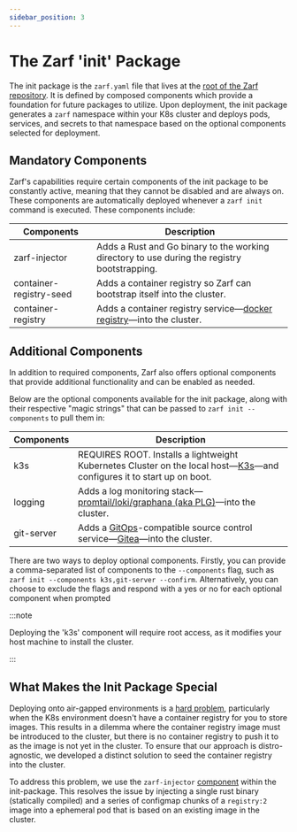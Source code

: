 ```yaml
---
sidebar_position: 3
---
```


# The Zarf 'init' Package

The init package is the `zarf.yaml` file that lives at the [root of the Zarf repository](https://github.com/defenseunicorns/zarf/blob/main/zarf.yaml).
It is defined by composed components which provide a foundation for future packages to utilize. Upon deployment, the init package generates a `zarf` namespace within your K8s cluster and deploys pods, services, and secrets to that namespace based on the optional components selected for deployment.

## Mandatory Components

Zarf's capabilities require certain components of the init package to be constantly active, meaning that they cannot be disabled and are always on. These components are automatically deployed whenever a `zarf init` command is executed. These components include:

| Components              | Description                                                                                                          |
| ----------------------- | -------------------------------------------------------------------------------------------------------------------- |
| zarf-injector           | Adds a Rust and Go binary to the working directory to use during the registry bootstrapping.
| container-registry-seed | Adds a container registry so Zarf can bootstrap itself into the cluster.                                             |
| container-registry      | Adds a container registry service&mdash;[docker registry](https://docs.docker.com/registry/)&mdash;into the cluster. |

## Additional Components

In addition to required components, Zarf also offers optional components that provide additional functionality and can be enabled as needed. 

Below are the optional components available for the init package, along with their respective "magic strings" that can be passed to `zarf init --components` to pull them in:

| Components   | Description                                                                                                                                                       |
| ------------ | ----------------------------------------------------------------------------------------------------------------------------------------------------------------- |
| k3s          | REQUIRES ROOT. Installs a lightweight Kubernetes Cluster on the local host&mdash;[K3s](https://k3s.io/)&mdash;and configures it to start up on boot.                             |
| logging      | Adds a log monitoring stack&mdash;[promtail/loki/graphana (aka PLG)](https://github.com/grafana/loki)&mdash;into the cluster.                              |
| git-server   | Adds a [GitOps](https://www.cloudbees.com/gitops/what-is-gitops)-compatible source control service&mdash;[Gitea](https://gitea.io/en-us/)&mdash;into the cluster. |

There are two ways to deploy optional components. Firstly, you can provide a comma-separated list of components to the `--components` flag, such as `zarf init --components k3s,git-server --confirm`. Alternatively, you can choose to exclude the flags and respond with a yes or no for each optional component when prompted

:::note

Deploying the 'k3s' component will require root access, as it modifies your host machine to install the cluster.
 
:::

## What Makes the Init Package Special

Deploying onto air-gapped environments is a [hard problem](../../1-understand-the-basics.md#what-is-the-air-gap), particularly when the K8s environment doesn't have a container registry for you to store images. This results in a dilemma where the container registry image must be introduced to the cluster, but there is no container registry to push it to as the image is not yet in the cluster. To ensure that our approach is distro-agnostic, we developed a distinct solution to seed the container registry into the cluster.

To address this problem, we use the `zarf-injector` [component](https://github.com/defenseunicorns/zarf/blob/main/packages/zarf-injector/zarf.yaml) within the init-package. This resolves the issue by injecting a single rust binary (statically compiled) and a series of configmap chunks of a `registry:2` image into a ephemeral pod that is based on an existing image in the cluster.
